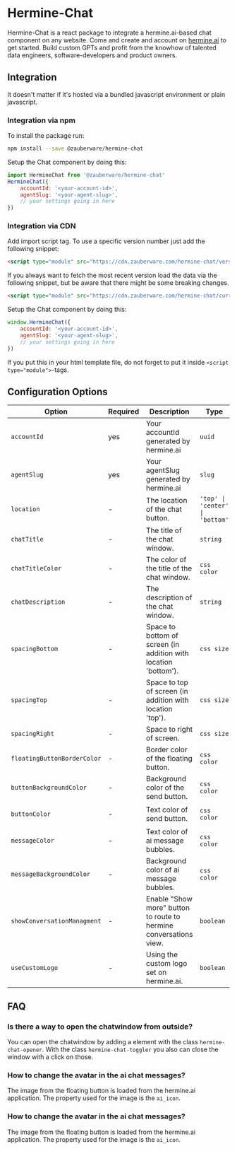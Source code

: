 # Hermine-Chat

Hermine-Chat is a react package to integrate a hermine.ai-based chat component on any website.
Come and create and account on [hermine.ai](https://hermine.ai) to get started. Build custom GPTs and profit from the knowhow of talented data engineers, software-developers and product owners.

## Integration

It doesn't matter if it's hosted via a bundled javascript environment or plain javascript.

### Integration via npm

To install the package run:

```bash
npm install --save @zauberware/hermine-chat
```

Setup the Chat component by doing this:

```javascript
import HermineChat from '@zauberware/hermine-chat'
HermineChat({
    accountId: '<your-account-id>',
    agentSlug: '<your-agent-slug>',
    // your settings going in here
})
```

### Integration via CDN

Add import script tag. To use a specific version number just add the following snippet:

```html
<script type="module" src="https://cdn.zauberware.com/hermine-chat/versions/v<VERION_NUMBER>/esm/index.js" crossorigin="anonymous"></script>
```

If you always want to fetch the most recent version load the data via the following snippet, but be aware that there might be some breaking changes.

```html
<script type="module" src="https://cdn.zauberware.com/hermine-chat/current/esm/index.js" crossorigin="anonymous"></script>
```

Setup the Chat component by doing this:

```javascript
window.HermineChat({
    accountId: '<your-account-id>',
    agentSlug: '<your-agent-slug>',
    // your settings going in here
})
```

If you put this in your html template file, do not forget to put it inside `<script type="module">`-tags.


## Configuration Options

| Option | Required | Description | Type | Example |
|--------|----------|-------------|------|---------|
| `accountId` | yes | Your accountId generated by hermine.ai | `uuid` | `11111111-2222-3333-4444-555555555555` |
| `agentSlug` | yes | Your agentSlug generated by hermine.ai | `slug` | `hermine-gpt` |
| `location`  | - | The location of the chat button. | `'top' \| 'center' \| 'bottom'` | `hermine-gpt` |
| `chatTitle`  | - | The title of the chat window. | `string` | `Hermine-Chat` |
| `chatTitleColor`  | - | The color of the title of the chat window. | `css color` | `rgb(15, 15, 15) \| 'red' \| '#e20'` |
| `chatDescription`  | - | The description of the chat window. | `string` | `Hermine-Chat` |
| `spacingBottom`  | - | Space to bottom of screen (in addition with location 'bottom'). | `css size` | `10px \| 10% \| 10vh` |
| `spacingTop`  | - | Space to top of screen (in addition with location 'top'). | `css size` | `10px \| 10% \| 10vh` |
| `spacingRight`  | - | Space to right of screen. | `css size` | `10px \| 10% \| 10vh` |
| `floatingButtonBorderColor`  | - | Border color of the floating button. | `css color` | `rgb(15, 15, 15) \| 'red' \| '#e20'` |
| `buttonBackgroundColor`  | - | Background color of the send button. | `css color` | `rgb(15, 15, 15) \| 'red' \| '#e20'` |
| `buttonColor`  | - | Text color of send button. | `css color` | `rgb(15, 15, 15) \| 'red' \| '#e20'` |
| `messageColor`  | - | Text color of ai message bubbles. | `css color` | `rgb(15, 15, 15) \| 'red' \| '#e20'` |
| `messageBackgroundColor`  | - | Background color of ai message bubbles. | `css color` | `rgb(15, 15, 15) \| 'red' \| '#e20'` |
| `showConversationManagment`  | - | Enable "Show more" button to route to hermine conversations view. | `boolean` | `true` |
| `useCustomLogo`  | - | Using the custom logo set on hermine.ai. | `boolean` | `true` |

## FAQ

### Is there a way to open the chatwindow from outside?

You can open the chatwindow by adding a element with the class `hermine-chat-opener`. With the class `hermine-chat-toggler` you also can close the window with a click on those.

### How to change the avatar in the ai chat messages?

The image from the floating button is loaded from the hermine.ai application. The property used for the image is the `ai_icon`.

### How to change the avatar in the ai chat messages?

The image from the floating button is loaded from the hermine.ai application. The property used for the image is the `ai_icon`.
